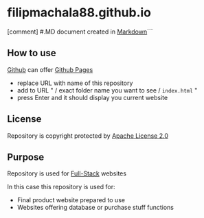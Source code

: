# filipmachala88.github.io

[comment] #.MD document created in [Markdown](https://www.markdownguide.org/getting-started/)```

## How to use

[Github](https://github.com/) can offer [Github Pages](https://pages.github.com/)

- replace URL with name of this repository
- add to URL " / exact folder name you want to see / `index.html` "
- press Enter and it should display you current website

## License

Repository is copyright protected by [Apache License 2.0](https://www.apache.org/licenses/LICENSE-2.0)

## Purpose

Repository is used for [Full-Stack](https://www.w3schools.com/whatis/whatis_fullstack.asp) websites

In this case this repository is used for:
- Final product website prepared to use
- Websites offering database or purchase stuff functions

